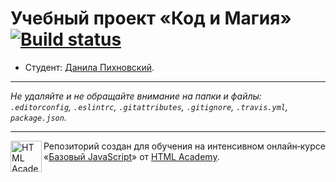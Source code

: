 # Учебный проект «Код и Магия» [![Build status][travis-image]][travis-url]

* Студент: [Данила Пихновский](https://up.htmlacademy.ru/javascript/11/user/191681).

---

_Не удаляйте и не обращайте внимание на папки и файлы:_<br>
_`.editorconfig`, `.eslintrc`, `.gitattributes`, `.gitignore`, `.travis.yml`, `package.json`._

---

<a href="https://htmlacademy.ru/intensive/javascript"><img align="left" width="50" height="50" title="HTML Academy" src="https://up.htmlacademy.ru/static/img/intensive/javascript/logo-for-github.svg"></a>

Репозиторий создан для обучения на интенсивном онлайн‑курсе «[Базовый JavaScript](https://htmlacademy.ru/intensive/javascript)» от [HTML Academy](https://htmlacademy.ru).

[travis-image]: https://travis-ci.org/htmlacademy-javascript/191681-code-and-magick.svg?branch=master
[travis-url]: https://travis-ci.org/htmlacademy-javascript/191681-code-and-magick
